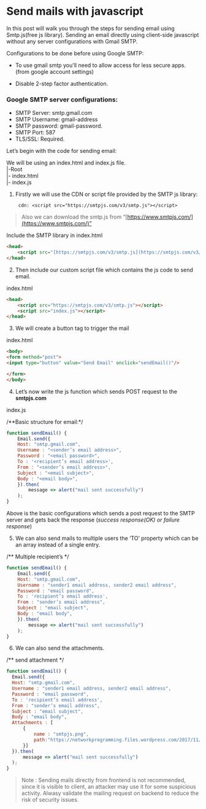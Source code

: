 # Send mails with javascript 
  

In this post will walk you through the steps for sending email using Smtp.js(free js library).
Sending an email directly using client-side javascript without any server configurations with Gmail SMTP.


Configurations to be done before using Google SMTP:
* To use gmail smtp you'll need to allow access for less secure apps. (from google account settings)

* Disable 2-step factor authentication.


### Google SMTP server configurations:
- SMTP Server: smtp.gmail.com
-   SMTP Username: gmail-address
-   SMTP password: gmail-password.
-   SMTP Port: 587
-   TLS/SSL: Required.

Let’s begin with the code for sending email:

We will be using an index.html and index.js file.  
|-Root  
|- index.html  
|- index.js  
  
1) Firstly we will use the CDN or script file provided by the SMTP js library:  
  
		cdn: <script src="https://smtpjs.com/v3/smtp.js"></script>

>Also we can download the smtp.js from “[https://www.smtpjs.com/](https://www.smtpjs.com/)”

Include the SMTP library in index.html  
``` html
<head>
	<script src="[https://smtpjs.com/v3/smtp.js](https://smtpjs.com/v3/smtp.js)"></script>  
</head>  
  ```

2) Then include our custom script file which contains the js code to send email.

index.html  
``` html
<head>
	<script src="https://smtpjs.com/v3/smtp.js"></script>
	<script src="index.js"></script>
</head>
```

3) We will create a button tag to trigger the mail

index.html  
``` html
<body>  
<form method="post">
<input type="button" value="Send Email" onclick="sendEmail()"/>

</form>  
</body>
```
4) Let’s now write the js function which sends POST request to the **smtpjs.com**

index.js  
  
/**Basic structure for email:*/  
```javascript
function sendEmail() {
	Email.send({
	Host: "smtp.gmail.com",
	Username : "<sender’s email address>",
	Password : "<email password>",
	To : '<recipient’s email address>',
	From : "<sender’s email address>",
	Subject : "<email subject>",
	Body : "<email body>",
	}).then(
		message => alert("mail sent successfully")
	);
}
```
  
Above is the basic configurations which sends a post request to the SMTP server and gets back the response  (*success response(OK) or failure response*)
  

5) We can also send mails to multiple users the ‘TO’ property which can be an array instead of a single entry.

/** Multiple recipient’s */
``` javascript
function sendEmail() {
	Email.send({
	Host: "smtp.gmail.com",
	Username : "sender1 email address, sender2 email address",
	Password : "email password",
	To : 'recipient’s email address',
	From : "sender’s email address",
	Subject : "email subject",
	Body : "email body",
	}).then(
		message => alert("mail sent successfully")
	);
}
```

6) We can also send the attachments.

/** send attachment */  
  ```javascript
function sendEmail() {
	Email.send({
	Host: "smtp.gmail.com",
	Username : "sender1 email address, sender2 email address",
	Password : "email password",
	To : 'recipient’s email address',
	From : "sender’s email address",
	Subject : "email subject",
	Body : "email body",
	Attachments : [
		{
			name : "smtpjs.png",
			path:"https://networkprogramming.files.wordpress.com/2017/11/smtpjs.png"
		}]
	}).then(
		message => alert("mail sent successfully")
	);
}
```


>Note :  Sending mails directly from frontend is not recommended, since it is visible to client, an attacker may use it for some suspicious activity.
>Alwasy validate the mailing request on backend to reduce the risk of security issues.